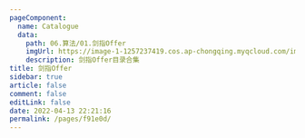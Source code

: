 ```yaml
---
pageComponent: 
  name: Catalogue
  data: 
    path: 06.算法/01.剑指Offer
    imgUrl: https://image-1-1257237419.cos.ap-chongqing.myqcloud.com/img/guideline.png
    description: 剑指Offer目录合集
title: 剑指Offer
sidebar: true
article: false
comment: false
editLink: false
date: 2022-04-13 22:21:16
permalink: /pages/f91e0d/
---
```

